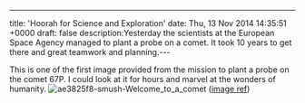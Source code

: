 ---
title: 'Hoorah for Science and Exploration'
date: Thu, 13 Nov 2014 14:35:51 +0000
draft: false
description:Yesterday the scientists at the European Space Agency managed to plant a probe on a comet. It took 10 years to get there and great teamwork and planning.---

This is one of the first image provided from the mission to plant a probe on the comet 67P. I could look at it for hours and marvel at the wonders of humanity. ![ae3825f8-smush-Welcome_to_a_comet](https://big-andy.co.uk/wp/../shared/ae3825f8-smush-Welcome_to_a_comet.jpg) ([image ref](http://www.esa.int/spaceinimages/Images/2014/11/Welcome_to_a_comet))